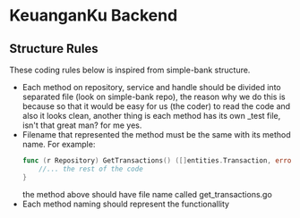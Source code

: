 # KeuanganKu Backend

## Structure Rules
These coding rules below is inspired from simple-bank structure.
- Each method on repository, service and handle should be divided into separated file (look on simple-bank repo), the reason why we do this
is because so that it would be easy for us (the coder) to read the code and also it looks clean, another thing is each method has its own
_test file, isn't that great man? for me yes.
- Filename that represented the method must be the same with its method name.
    For example:
    ```go
    func (r Repository) GetTransactions() ([]entities.Transaction, error) {
        //... the rest of the code
    }
    ```
    the method above should have file name called get_transactions.go
- Each method naming should represent the functionallity